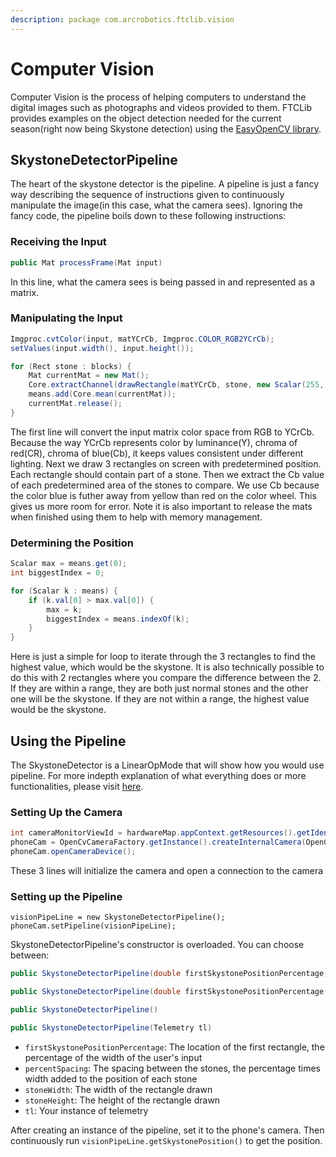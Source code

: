```yaml
---
description: package com.arcrobotics.ftclib.vision
---
```


# Computer Vision

Computer Vision is the process of helping computers to understand the digital images such as photographs and videos provided to them. FTCLib provides examples on the object detection needed for the current season\(right now being Skystone detection\) using the [EasyOpenCV library](https://github.com/OpenFTC/EasyOpenCV).

## SkystoneDetectorPipeline

The heart of the skystone detector is the pipeline. A pipeline is just a fancy way describing the sequence of instructions given to continuously manipulate the image\(in this case, what the camera sees\). Ignoring the fancy code, the pipeline boils down to these following instructions:

### Receiving the Input

```java
public Mat processFrame(Mat input) 
```

In this line, what the camera sees is being passed in and represented as a matrix.

### Manipulating the Input

```java
Imgproc.cvtColor(input, matYCrCb, Imgproc.COLOR_RGB2YCrCb);
setValues(input.width(), input.height());

for (Rect stone : blocks) {
    Mat currentMat = new Mat();
    Core.extractChannel(drawRectangle(matYCrCb, stone, new Scalar(255, 0, 255), 2), currentMat, 2);
    means.add(Core.mean(currentMat));
    currentMat.release();
}
```

The first line will convert the input matrix color space from RGB to YCrCb. Because the way YCrCb represents color by luminance\(Y\), chroma of red\(CR\), chroma of blue\(Cb\), it keeps values consistent under different lighting. Next we draw 3 rectangles on screen with predetermined position. Each rectangle should contain part of a stone. Then we extract the Cb value of each predetermined area of the stones to compare. We use Cb because the color blue is futher away from yellow than red on the color wheel. This gives us more room for error. Note it is also important to release the mats when finished using them to help with memory management.

### Determining the Position

```java
Scalar max = means.get(0);
int biggestIndex = 0;

for (Scalar k : means) {
    if (k.val[0] > max.val[0]) {
        max = k;
        biggestIndex = means.indexOf(k);
    }
}
```

Here is just a simple for loop to iterate through the 3 rectangles to find the highest value, which would be the skystone. It is also technically possible to do this with 2 rectangles where you compare the difference between the 2. If they are within a range, they are both just normal stones and the other one will be the skystone. If they are not within a range, the highest value would be the skystone.

## Using the Pipeline

The SkystoneDetector is a LinearOpMode that will show how you would use pipeline. For more indepth explanation of what everything does or more functionalities, please visit [here](https://github.com/OpenFTC/EasyOpenCV/tree/master/examples/src/main/java/org/openftc/easyopencv/examples).

### Setting Up the Camera

```java
int cameraMonitorViewId = hardwareMap.appContext.getResources().getIdentifier("cameraMonitorViewId", "id", hardwareMap.appContext.getPackageName());
phoneCam = OpenCvCameraFactory.getInstance().createInternalCamera(OpenCvInternalCamera.CameraDirection.BACK, cameraMonitorViewId);
phoneCam.openCameraDevice();
```

These 3 lines will initialize the camera and open a connection to the camera

### Setting up the Pipeline

```text
visionPipeLine = new SkystoneDetectorPipeline();
phoneCam.setPipeline(visionPipeLine);
```

SkystoneDetectorPipeline's constructor is overloaded. You can choose between:

```java
public SkystoneDetectorPipeline(double firstSkystonePositionPercentage, double percentSpacing, double stoneWidth, double stoneHeight)
```

```java
public SkystoneDetectorPipeline(double firstSkystonePositionPercentage, double percentSpacing, double stoneWidth, double stoneHeight, Telemetry tl){
```

```java
public SkystoneDetectorPipeline()
```

```java
public SkystoneDetectorPipeline(Telemetry tl)
```

* `firstSkystonePositionPercentage`: The location of the first rectangle, the percentage of the width of the user's input
* `percentSpacing`: The spacing between the stones, the percentage times width added to the position of each stone
* `stoneWidth`: The width of the rectangle drawn
* `stoneHeight`: The height of the rectangle drawn
* `tl`: Your instance of telemetry

After creating an instance of the pipeline, set it to the phone's camera. Then continuously run `visionPipeLine.getSkystonePosition()` to get the position.

